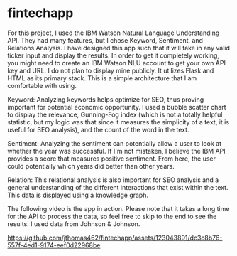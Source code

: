 # fintechapp

For this project, I used the IBM Watson Natural Language Understanding API. They had many features, but I chose Keyword, Sentiment, and Relations Analysis. I have designed this app such that it will take in any valid ticker input and display the results. In order to get it completely working, you might need to create an IBM Watson NLU account to get your own API key and URL. I do not plan to display mine publicly. It utilizes Flask and HTML as its primary stack. This is a simple architecture that I am comfortable with using.

Keyword:
Analyzing keywords helps optimize for SEO, thus proving important for potential economic opportunity. I used a bubble scatter chart to display the relevance, Gunning-Fog index (which is not a totally helpful statistic, but my logic was that since it measures the simplicity of a text, it is useful for SEO analysis), and the count of the word in the text.

Sentiment:
Analyzing the sentiment can potentially allow a user to look at whether the year was successful. If I'm not mistaken, I believe the IBM API provides a score that measures positive sentiment. From here, the user could potentially which years did better than other years.

Relation:
This relational analysis is also important for SEO analysis and a general understanding of the different interactions that exist within the text. This data is displayed using a knowledge graph.

The following video is the app in action. Please note that it takes a long time for the API to process the data, so feel free to skip to the end to see the results. I used data from Johnson & Johnson.

https://github.com/jthomas462/fintechapp/assets/123043891/dc3c8b76-557f-4ed1-9174-eef0d22968be

